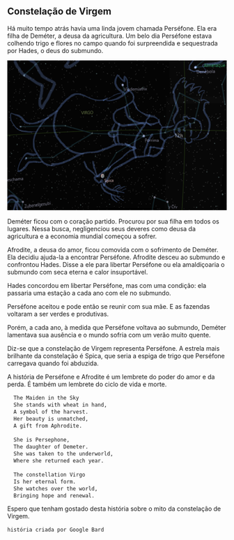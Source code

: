 ## Constelação de Virgem

Há muito tempo atrás havia uma linda jovem chamada Perséfone. Ela era filha de Deméter, a deusa da agricultura. Um belo dia Perséfone estava colhendo trigo e flores no campo quando foi surpreendida e sequestrada por Hades, o deus do submundo.

!["Virgo"](Virgo.png)
    
Deméter ficou com o coração partido. Procurou por sua filha em todos os lugares. Nessa busca, negligenciou seus deveres como deusa da agricultura e a economia mundial começou a sofrer.

Afrodite, a deusa do amor, ficou comovida com o sofrimento de Deméter. Ela decidiu ajuda-la a encontrar Perséfone. Afrodite desceu ao submundo e confrontou Hades. Disse a ele para libertar Perséfone ou ela amaldiçoaria o submundo com seca eterna e calor insuportável.

Hades concordou em libertar Perséfone, mas com uma condição: ela passaria uma estação a cada ano com ele no submundo.

Perséfone aceitou e pode então se reunir com sua mãe. E as fazendas voltaram a ser verdes e produtivas.

Porém, a cada ano, à medida que Perséfone voltava ao submundo, Deméter lamentava sua ausência e o mundo sofria com um verão muito quente.

Diz-se que a constelação de Virgem representa Perséfone. A estrela mais brilhante da constelação é Spica, que seria a espiga de trigo que Perséfone carregava quando foi abduzida.

A história de Perséfone e Afrodite é um lembrete do poder do amor e da perda. É também um lembrete do ciclo de vida e morte.
     

      The Maiden in the Sky
	  She stands with wheat in hand,
	  A symbol of the harvest.
	  Her beauty is unmatched,
	  A gift from Aphrodite.
	  
	  She is Persephone,
	  The daughter of Demeter.
	  She was taken to the underworld,
	  Where she returned each year.
	  
	  The constellation Virgo
	  Is her eternal form.
	  She watches over the world,
	  Bringing hope and renewal.

Espero que tenham gostado desta história sobre o mito da constelação de Virgem.
        
    história criada por Google Bard
        